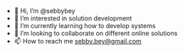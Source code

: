 - 👋 Hi, I’m @sebbybey
- 👀 I’m interested in solution development
- 🌱 I’m currently learning how to develop systems
- 💞️ I’m looking to collaborate on different online solutions
- 📫 How to reach me sebby.bey@gmail.com

<!---
sebbybey/sebbybey is a ✨ special ✨ repository because its `README.md` (this file) appears on your GitHub profile.
You can click the Preview link to take a look at your changes.
--->
